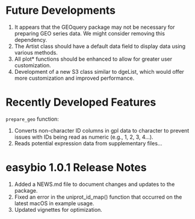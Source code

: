 # Future Developments

1. It appears that the GEOquery package may not be necessary for preparing GEO series data. We might consider removing this dependency.
2. The Artist class should have a default data field to display data using various methods.
3. All plot* functions should be enhanced to allow for greater user customization.
4. Development of a new S3 class similar to dgeList, which would offer more customization and improved performance.

# Recently Developed Features

`prepare_geo` function: 

1. Converts non-character ID columns in gpl data to character to prevent issues with IDs being read as numeric (e.g., 1, 2, 3, 4…).
2. Reads potential expression data from supplementary files…

# easybio 1.0.1 Release Notes

1. Added a NEWS.md file to document changes and updates to the package.
2. Fixed an error in the uniprot_id_map() function that occurred on the latest macOS in example usage.
3. Updated vignettes for optimization.